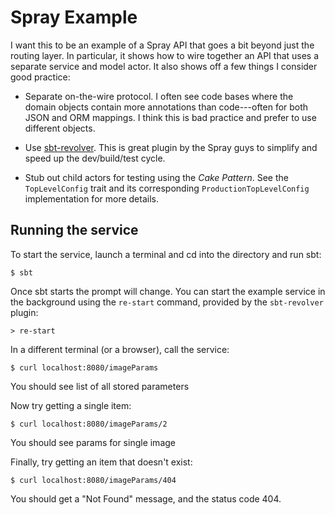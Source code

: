 Spray Example
=============

I want this to be an example of a Spray API that goes a bit beyond just the
routing layer. In particular, it shows how to wire together an API that uses a
separate service and model actor. It also shows off a few things I consider good
practice:

* Separate on-the-wire protocol. I often see code bases where the domain objects
contain more annotations than code---often for both JSON and ORM mappings.
I think this is bad practice and prefer to use different objects.

* Use [sbt-revolver][]. This is great plugin by the Spray guys to simplify and
speed up the dev/build/test cycle.

* Stub out child actors for testing using the *Cake Pattern*. See the
`TopLevelConfig` trait and its corresponding `ProductionTopLevelConfig`
implementation for more details.

[sbt-revolver]: https://github.com/spray/sbt-revolver

Running the service
---------------------------

To start the service, launch a terminal and cd into the directory and
run sbt:

    $ sbt

Once sbt starts the prompt will change. You can start the example service in the background using the `re-start` command, provided by the `sbt-revolver` plugin:

    > re-start

In a different terminal (or a browser), call the service:

    $ curl localhost:8080/imageParams

You should see list of all stored parameters

Now try getting a single item:

    $ curl localhost:8080/imageParams/2

You should see params for single image

Finally, try getting an item that doesn't exist:

    $ curl localhost:8080/imageParams/404

You should get a "Not Found" message, and the status code 404.